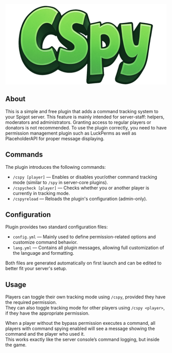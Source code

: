 <p align="center"><img src="./assets/logo.png" alt="Logo"></p>

## About
This is a simple and free plugin that adds a command tracking system to your Spigot server. This feature is mainly intended for server-staff: helpers, moderators and administrators. Granting access to regular players or donators is not recommended. To use the plugin correctly, you need to have permission management plugin such as LuckPerms as well as PlaceholderAPI for proper message displaying.

## Commands
The plugin introduces the following commands:
- `/cspy [player]` — Enables or disables your/other command tracking mode (similar to `/spy` in server-core plugins).
- `/cspycheck [player]` — Checks whether you or another player is currently in tracking mode.
- `/cspyreload` — Reloads the plugin's configuration (admin-only).

## Configuration
Plugin provides two standard configuration files:

- `config.yml` — Mainly used to define permission-related options and customize command behavior.
- `lang.yml` — Contains all plugin messages, allowing full customization of the language and formatting.

Both files are generated automatically on first launch and can be edited to better fit your server's setup.

## Usage
Players can toggle their own tracking mode using `/cspy`, provided they have the required permission.  
They can also toggle tracking mode for other players using `/cspy <player>`, if they have the appropriate permission.

When a player without the bypass permission executes a command, all players with command spying enabled will see a message showing the command and the player who used it.  
This works exactly like the server console’s command logging, but inside the game.
